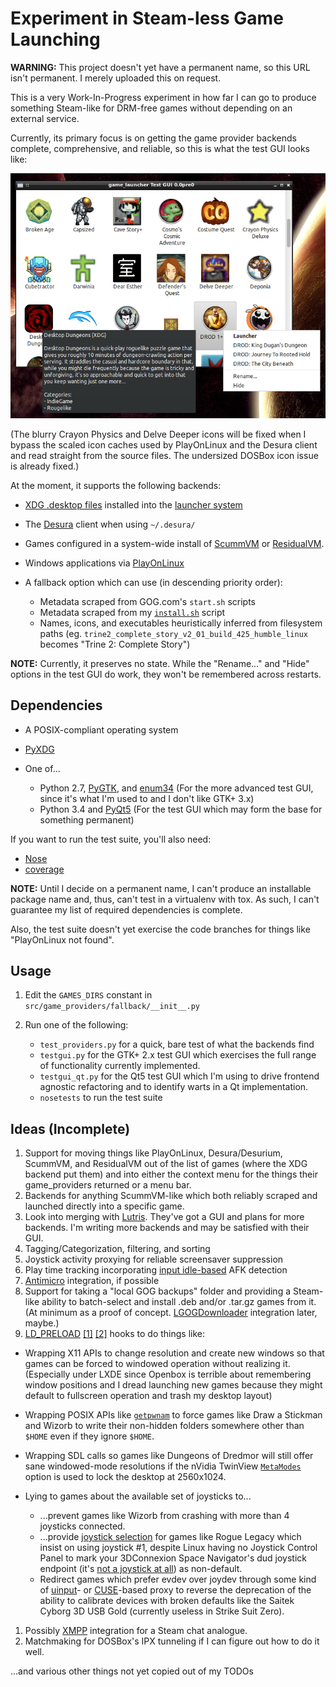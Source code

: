 # Experiment in Steam-less Game Launching

**WARNING:** This project doesn't yet have a permanent name, so this URL
    isn't permanent. I merely uploaded this on request.

This is a very Work-In-Progress experiment in how far I can go to produce
something Steam-like for DRM-free games without depending on an external
service.

Currently, its primary focus is on getting the game provider backends
complete, comprehensive, and reliable, so this is what the test GUI looks like:

![Test GUI](testgui_screenshot.png)

(The blurry Crayon Physics and Delve Deeper icons will be fixed when I bypass
the scaled icon caches used by PlayOnLinux and the Desura client and read
straight from the source files. The undersized DOSBox icon issue is already
fixed.)

At the moment, it supports the following backends:

* [XDG .desktop files](http://standards.freedesktop.org/desktop-entry-spec/latest/)
  installed into the [launcher system](http://standards.freedesktop.org/menu-spec/menu-spec-latest.html)
* The [Desura](http://desura.com/) client when using `~/.desura/`
* Games configured in a system-wide install of [ScummVM](http://scummvm.org/)
  or [ResidualVM](http://residualvm.org/).
* Windows applications via [PlayOnLinux](http://playonlinux.com/)
* A fallback option which can use (in descending priority order):

    * Metadata scraped from GOG.com's `start.sh` scripts
    * Metadata scraped from my
      [`install.sh`](https://gist.github.com/ssokolow/7010485) script
    * Names, icons, and executables heuristically inferred from filesystem paths
      (eg. `trine2_complete_story_v2_01_build_425_humble_linux` becomes "Trine
2: Complete Story")

**NOTE:** Currently, it preserves no state. While the "Rename..." and "Hide"
options in the test GUI do work, they won't be remembered across restarts.

## Dependencies

* A POSIX-compliant operating system
* [PyXDG](https://pypi.python.org/pypi/pyxdg)
* One of...

  * Python 2.7, [PyGTK](http://packages.ubuntu.com/trusty/python-gtk2),
    and [enum34](https://pypi.python.org/pypi/enum34)
    (For the more advanced test GUI, since it's what I'm used to and I don't
    like GTK+ 3.x)
  * Python 3.4 and [PyQt5](http://www.riverbankcomputing.com/software/pyqt/download5)
    (For the test GUI which may form the base for something permanent)

If you want to run the test suite, you'll also need:
* [Nose](https://pypi.python.org/pypi/nose)
* [coverage](https://pypi.python.org/pypi/coverage)

**NOTE:** Until I decide on a permanent name, I can't produce an installable
package name and, thus, can't test in a virtualenv with tox. As such, I can't
 guarantee my list of required dependencies is complete.

Also, the test suite doesn't yet exercise the code branches for things like
"PlayOnLinux not found".

## Usage

1. Edit the `GAMES_DIRS` constant in `src/game_providers/fallback/__init__.py`
2. Run one of the following:

   * `test_providers.py` for a quick, bare test of what the backends find
   * `testgui.py` for the GTK+ 2.x test GUI which exercises the full range of
     functionality currently implemented.
   * `testgui_qt.py` for the Qt5 test GUI which I'm using to drive frontend
     agnostic refactoring and to identify warts in a Qt implementation.
   * `nosetests` to run the test suite

## Ideas (Incomplete)

1. Support for moving things like PlayOnLinux, Desura/Desurium, ScummVM, and
   ResidualVM out of the list of games (where the XDG backend put them) and
   into either the context menu for the things their game_providers returned
   or a menu bar.
1. Backends for anything ScummVM-like which both reliably scraped and launched
   directly into a specific game.
1. Look into merging with [Lutris](https://lutris.net/). They've got a GUI and
   plans for more backends. I'm writing more backends and may be satisfied with
   their GUI.
1. Tagging/Categorization, filtering, and sorting
1. Joystick activity proxying for reliable screensaver suppression
1. Play time tracking incorporating
   [input idle-based](https://coderrr.wordpress.com/2008/04/20/getting-idle-time-in-unix/)
   AFK detection
1. [Antimicro](https://github.com/Ryochan7/antimicro) integration, if possible
1. Support for taking a "local GOG backups" folder and providing a Steam-like
   ability to batch-select and install .deb and/or .tar.gz games from it.
   (At minimum as a proof of concept.
   [LGOGDownloader](https://github.com/Sude-/lgogdownloader) integration later, maybe.)
1. [LD_PRELOAD](http://www.linuxjournal.com/article/7795)
   [[1]](http://www.catonmat.net/blog/simple-ld-preload-tutorial/)
   [[2]](http://www.catonmat.net/blog/simple-ld-preload-tutorial-part-2/)
   hooks to do things like:

  * Wrapping X11 APIs to change resolution and create new windows so that games
    can be forced to windowed operation without realizing it.
    (Especially under LXDE since Openbox is terrible about remembering window
    positions and I dread launching new games because they might default to
    fullscreen operation and trash my desktop layout)
  * Wrapping POSIX APIs like [`getpwnam`](http://linux.die.net/man/3/getpwnam)
    to force games like Draw a Stickman and Wizorb to write their non-hidden
    folders somewhere other than `$HOME` even if they ignore `$HOME`.
  * Wrapping SDL calls so games like Dungeons of Dredmor will still offer
    sane windowed-mode resolutions if the nVidia TwinView
    [`MetaModes`](https://help.ubuntu.com/community/VideoDriverHowto#Twin_View_or_Dual_Head_displays)
    option is used to lock the desktop at 2560x1024.
  * Lying to games about the available set of joysticks to...

    * ...prevent games like Wizorb from crashing with more than 4 joysticks
      connected.
    * ...provide [joystick selection](https://imgur.com/sJeiCFK) for games like
      Rogue Legacy which insist on using joystick #1, despite Linux having no
      Joystick Control Panel to mark your 3DConnexion Space Navigator's dud
      joystick endpoint (it's
      [not a joystick at all](http://www.3dconnexion.com/products/spacemouse/spacenavigator.html))
      as non-default.
    * Redirect games which prefer evdev over joydev through some kind of
      [uinput](http://who-t.blogspot.ca/2013/09/libevdev-creating-uinput-devices.html)-
      or [CUSE](http://bryanpendleton.blogspot.ca/2011/02/fuse-cuse-and-uio.html)-based
      proxy to reverse the deprecation of the ability to calibrate devices with
      broken defaults like the Saitek Cyborg 3D USB Gold (currently useless in
      Strike Suit Zero).

1. Possibly [XMPP](https://en.wikipedia.org/wiki/Xmpp#Deployments) integration
   for a Steam chat analogue.
1. Matchmaking for DOSBox's IPX tunneling if I can figure out how to do it
   well.

...and various other things not yet copied out of my TODOs
